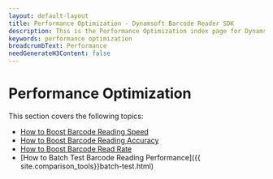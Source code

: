 ```yaml
---
layout: default-layout
title: Performance Optimization - Dynamsoft Barcode Reader SDK
description: This is the Performance Optimization index page for Dynamsoft Barcode Reader.
keywords: performance optimization
breadcrumbText: Performance
needGenerateH3Content: false
---
```


# Performance Optimization

This section covers the following topics:

* [How to Boost Barcode Reading Speed](speed.md)
* [How to Boost Barcode Reading Accuracy](accuracy.md)
* [How to Boost Barcode Read Rate](read-rate.md)
* [How to Batch Test Barcode Reading Performance]({{ site.comparison_tools}}batch-test.html)
